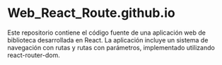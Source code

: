 # Web_React_Route.github.io
Este repositorio contiene el código fuente de una aplicación web de biblioteca desarrollada en React. La aplicación incluye un sistema de navegación con rutas y rutas con parámetros, implementado utilizando react-router-dom.  
